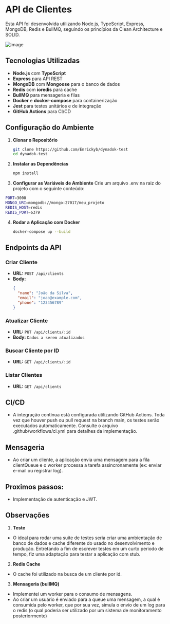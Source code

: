 # API de Clientes

Esta API foi desenvolvida utilizando Node.js, TypeScript, Express, MongoDB, Redis e BullMQ, seguindo os princípios da Clean Architecture e SOLID.


![image](https://github.com/user-attachments/assets/a2d9adaf-7451-46a3-b2cb-716cc3e73e9c)


## Tecnologias Utilizadas

- **Node.js** com **TypeScript**
- **Express** para API REST
- **MongoDB** com **Mongoose** para o banco de dados
- **Redis** com **ioredis** para cache
- **BullMQ** para mensageria e filas
- **Docker** e **docker-compose** para containerização
- **Jest** para testes unitários e de integração
- **GitHub Actions** para CI/CD

## Configuração do Ambiente

1. **Clonar o Repositório**

   ```sh
   git clone https://github.com/Enrickyb/dynadok-test
   cd dynadok-test
   ```
2. **Instalar as Dependências**


   ```sh
   npm install
   ```
3. **Configurar as Variáveis de Ambiente**
  Crie um arquivo .env na raiz do projeto com o seguinte conteúdo:
  
  ```sh
  PORT=3000
  MONGO_URI=mongodb://mongo:27017/meu_projeto
  REDIS_HOST=redis
  REDIS_PORT=6379
  ```
   
4. **Rodar a Aplicação com Docker**


   ```sh
   docker-compose up --build


## Endpoints da API

### Criar Cliente
- **URL:** `POST /api/clients`
- **Body:**
  ```json
  {
    "name": "João da Silva",
    "email": "joao@example.com",
    "phone": "123456789"
  }

### Atualizar Cliente
- **URL:** `PUT /api/clients/:id`
- **Body:** `Dados a serem atualizados`

### Buscar Cliente por ID
- **URL:** `GET /api/clients/:id`

### Listar Clientes
- **URL:** `GET /api/clients`



## CI/CD
- A integração contínua está configurada utilizando GitHub Actions. Toda vez que houver push ou pull request na branch main, os testes serão executados automaticamente. Consulte o arquivo .github/workflows/ci.yml para detalhes da implementação.

## Mensageria
- Ao criar um cliente, a aplicação envia uma mensagem para a fila clientQueue e o worker processa a tarefa assincronamente (ex: enviar e-mail ou registrar log).


## Proximos passos:
- Implementação de autenticação e JWT.

## Observações
1. **Teste**
 - O ideal para rodar uma suite de testes seria criar uma ambientação de banco de dados e cache diferente do usado no desenvolvimento e produção. Entretando a fim de escrever testes em um curto periodo de tempo, fiz uma adaptação para testar a aplicação com stub.

2. **Redis Cache**
 - O cache foi utilizado na busca de um cliente por id.

3. **Mensageria (bullMQ)**
 - Implementei um worker para o consumo de mensagens.
 - Ao criar um usuário é enviado para a queue uma mensagem, a qual é consumida pelo worker, que por sua vez, simula o envio de um log para o redis (o qual poderia ser utilizado por um sistema de monitoramento posteriormente)


